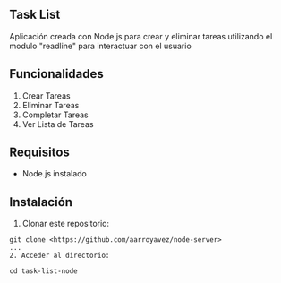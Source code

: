 ## Task  List ##

Aplicación creada con Node.js para crear y eliminar tareas utilizando el modulo "readline" para interactuar con el usuario



## Funcionalidades 

1. Crear Tareas
2. Eliminar Tareas
3. Completar Tareas
4. Ver Lista de Tareas



## Requisitos 

- Node.js instalado



## Instalación

1. Clonar este repositorio:
``` 
git clone <https://github.com/aarroyavez/node-server>
... 
2. Acceder al directorio:

cd task-list-node





